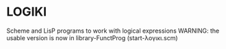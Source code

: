 # LOGIKI
Scheme and LisP programs to work with logical expressions
WARNING: the usable version is now in library-FunctProg (start-λογικι.scm)
